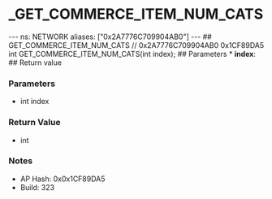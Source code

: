 # _GET_COMMERCE_ITEM_NUM_CATS

--- ns: NETWORK aliases: ["0x2A7776C709904AB0"] --- ## GET_COMMERCE_ITEM_NUM_CATS  // 0x2A7776C709904AB0 0x1CF89DA5 int GET_COMMERCE_ITEM_NUM_CATS(int index);   ## Parameters * **index**:  ## Return value

### Parameters
* int index

### Return Value
* int

### Notes
* AP Hash: 0x0x1CF89DA5
* Build: 323

